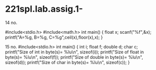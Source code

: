 # 221spl.lab.assig.1-
14 no.

#include<stdio.h>
#include<math.h>
int main()
{
    float x;
    scanf("%f",&x);
    printf("A=%g, B=%g, C=%g",ceil(x),floor(x),x);
}

15 no.
#include<stdio.h>
int main()
{
    int i;
    float f;
    double d;
    char c;
    printf("Size of int in byte(s)= %lu\n", sizeof(i));
    printf("Size of float in byte(s)= %lu\n", sizeof(f));
    printf("Size of double in byte(s)= %lu\n", sizeof(d));
    printf("Size of char in byte(s)= %lu\n", sizeof(c));
}
